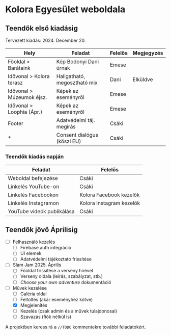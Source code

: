 # Kolora Egyesület weboldala

## Teendők első kiadásig

Tervezett kiadás: 2024. December 20.

| Hely                      | Feladat                      | Felelős | Megjegyzés |
| ------------------------- | ---------------------------- | ------- | ---------- |
| Főoldal > Barátaink       | Kép Bodonyi Dani úrnak       | Emese   |            |
| Idővonal > Kolora terasz  | Hallgatható, megosztható mix | Dani    | Elküldve   |
| Idővonal > Múzeumok éjsz. | Képek az eseményről          | Emese   |            |
| Idővonal > Loophia (Ápr.) | Képek az eseményről          | Emese   |            |
| Footer                    | Adatvédelmi táj. megírás     | Csáki   |            |
| *                         | Consent dialógus (köszi EU)  | Csáki   |            |

### Teendők kiadás napján

| Feladat                    | Felelős                  |
| -------------------------- | ------------------------ |
| Weboldal befejezése        | Csáki                    |
| Linkelés YouTube-on        | Csáki                    |
| Linkelés Facebookon        | Kolora Facebook kezelők  |
| Linkelés Instagramon       | Kolora Instagram kezelők |
| YouTube videók publikálása | Csáki                    |

## Teendők jövő Áprilisig

- [ ] Felhasználó kezelés
  - [ ] Firebase auth integráció
  - [ ] UI elemek
  - [ ] Adatvédelmi tájékoztató frissítése
- [ ] Slam Jam 2025. Április
  - [ ] Főoldal frissítése a verseny hírével
  - [ ] Verseny oldala (leírás, szabályzat, stb.)
  - [ ] *Choose your own adventure* dokumentáció
- [ ] Művek kezelése
  - [ ] Galéria oldal
  - [ ] Feltöltés (akár eseményhez kötve)
  - [x] Megjelenítés
  - [ ] Kezelés (csak admin és a művek tulajdonosai)
  - [ ] Szavazás (fiók nélkül is)

A projektben keress rá a `//TODO` kommentekre további feladatokért.
